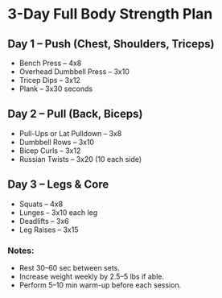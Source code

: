 # 3-Day Full Body Strength Plan

## Day 1 – Push (Chest, Shoulders, Triceps)
- Bench Press – 4x8
- Overhead Dumbbell Press – 3x10
- Tricep Dips – 3x12
- Plank – 3x30 seconds

## Day 2 – Pull (Back, Biceps)
- Pull-Ups or Lat Pulldown – 3x8
- Dumbbell Rows – 3x10
- Bicep Curls – 3x12
- Russian Twists – 3x20 (10 each side)

## Day 3 – Legs & Core
- Squats – 4x8
- Lunges – 3x10 each leg
- Deadlifts – 3x6
- Leg Raises – 3x15

### Notes:
- Rest 30–60 sec between sets.
- Increase weight weekly by 2.5–5 lbs if able.
- Perform 5–10 min warm-up before each session.
